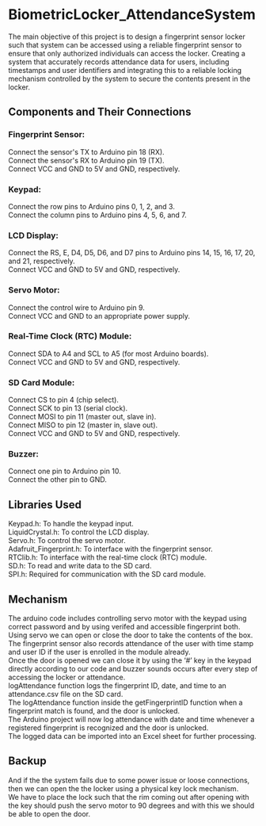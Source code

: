 # BiometricLocker_AttendanceSystem
 
The main objective of this project is to design a fingerprint sensor locker such that system can be accessed using a reliable fingerprint sensor to ensure that only authorized individuals can access the locker. Creating a system that accurately records attendance data for users, including timestamps and user identifiers and integrating this to a reliable locking mechanism controlled by the system to secure the contents present in the locker. 


## Components and Their Connections

### Fingerprint Sensor:
Connect the sensor's TX to Arduino pin 18 (RX).\
Connect the sensor's RX to Arduino pin 19 (TX).\
Connect VCC and GND to 5V and GND, respectively.

### Keypad:
Connect the row pins to Arduino pins 0, 1, 2, and 3.\
Connect the column pins to Arduino pins 4, 5, 6, and 7.

### LCD Display:
Connect the RS, E, D4, D5, D6, and D7 pins to Arduino pins 14, 15, 16, 17, 20, and 21, respectively.\
Connect VCC and GND to 5V and GND, respectively.

### Servo Motor:
Connect the control wire to Arduino pin 9.\
Connect VCC and GND to an appropriate power supply.

### Real-Time Clock (RTC) Module:
Connect SDA to A4 and SCL to A5 (for most Arduino boards).\
Connect VCC and GND to 5V and GND, respectively.

### SD Card Module:
Connect CS to pin 4 (chip select).\
Connect SCK to pin 13 (serial clock).\
Connect MOSI to pin 11 (master out, slave in).\
Connect MISO to pin 12 (master in, slave out).\
Connect VCC and GND to 5V and GND, respectively.

### Buzzer:
Connect one pin to Arduino pin 10.\
Connect the other pin to GND.


## Libraries Used
Keypad.h: To handle the keypad input.\
LiquidCrystal.h: To control the LCD display.\
Servo.h: To control the servo motor.\
Adafruit_Fingerprint.h: To interface with the fingerprint sensor.\
RTClib.h: To interface with the real-time clock (RTC) module.\
SD.h: To read and write data to the SD card.\
SPI.h: Required for communication with the SD card module.


## Mechanism
The arduino code includes controlling servo motor with the keypad using correct password and by using verifed and accessible fingerprint both.
Using servo we can open or close the door to take the contents of the box.\
The fingerprint sensor also records attendance of the user with time stamp and user ID if the user is enrolled in the module already.\
Once the door is opened we can close it by using the ‘#’ key in the keypad directly according to our code and buzzer sounds occurs after every step of accessing the locker or attendance.\
logAttendance function logs the fingerprint ID, date, and time to an attendance.csv file on the SD card.\
The logAttendance function inside the getFingerprintID function when a fingerprint match is found, and the door is unlocked.\
The Arduino project will now log attendance with date and time whenever a registered fingerprint is recognized and the door is unlocked.\
The logged data can be imported into an Excel sheet for further processing.

## Backup
And if the the system fails due to some power issue or loose connections, then we can open the the locker using a physical key lock mechanism.\
We have to place the lock such that the rim coming out after opening with the key should push the servo motor to 90 degrees and with this we should be able to open the door.
